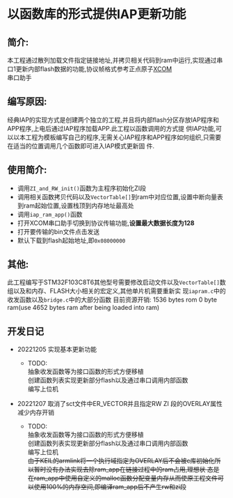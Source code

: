 # 以函数库的形式提供IAP更新功能

## 简介:
本工程通过散列加载文件指定链接地址,并拷贝相关代码到ram中运行,实现通过串口1更新内部flash数据的功能,协议帧格式参考正点原子[XCOM](https://amobbs.com/thread-5703833-1-1.html)    
串口助手

## 编写原因:
经典IAP的实现方式是创建两个独立的工程,并且将内部flash分区存放IAP程序和APP程序,上电后通过IAP程序加载APP.此工程以函数调用的方式提
供IAP功能,可以以本工程为模板编写自己的程序,无需关心IAP程序和APP程序如何组织,只需要在适当的位置调用几个函数即可进入IAP模式更新固
件.
## 使用简介:
- 调用`ZI_and_RW_init()`函数为主程序初始化ZI段
- 调用相关函数拷贝代码以及`VectorTable[]`到ram中对应位置,设置中断向量表到ram起始位置,设置栈顶到内存地址最高处
- 调用`iap_ram_app()`函数
- 打开XCOM串口助手切换到协议传输功能,**设置最大数据长度为128**
- 打开要传输的bin文件点击发送
- 默认下载到flash起始地址,即`0x08000000`
## 其他:
此工程编写于STM32F103C8T6其他型号需要修改启动文件以及`VectorTable[]`数组以及和内存、FLASH大小相关的宏定义,其他单片机需要重新实
现`iapram.c`中的收发函数以及`bridge.c`中的大部分函数 
目前资源开销: 1536 bytes rom  0 byte ram(use 4652 bytes ram after being loaded into ram)

## 开发日记
 - 20221205 实现基本更新功能
   - TODO:    
      抽象收发函数等为接口函数的形式方便移植  
      创建函数列表实现更新部分flash以及通过串口调用内部函数   
      编写上位机 

 - 20221207 取消了sct文件中ER_VECTOR并且指定RW ZI 段的OVERLAY属性减少内存开销 
   - TODO:  
      抽象收发函数等为接口函数的形式方便移植  
      创建函数列表实现更新部分flash以及通过串口调用内部函数   
      编写上位机  
      ~~由于KEIL的armlink将一个执行域指定为OVERLAY后不会被c库初始化所以暂时没有办法实现去除ram_app在链接过程中的ram占用,理想状
      态是 在ram_app中使用自定义的malloc函数分配变量内存从而使原工程文件可以使用100%的内存空间,即编译ram_app后不产生rw和zi段~~